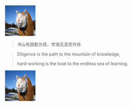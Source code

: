 ![logo](assets/img/5.jpg)

> 书山有路勤为径，学海无涯苦作舟

> Diligence is the path to the mountain of knowledge,  
> 
> hard-working is the boat to the endless sea of learning.

![color](assets/img/5.jpg)